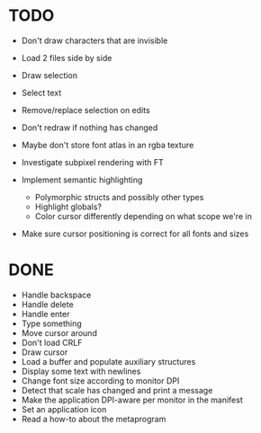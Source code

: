 # TODO
- Don't draw characters that are invisible
- Load 2 files side by side
- Draw selection
- Select text
- Remove/replace selection on edits

- Don't redraw if nothing has changed
- Maybe don't store font atlas in an rgba texture
- Investigate subpixel rendering with FT
- Implement semantic highlighting
    - Polymorphic structs and possibly other types
    - Highlight globals?
    - Color cursor differently depending on what scope we're in
- Make sure cursor positioning is correct for all fonts and sizes

# DONE
+ Handle backspace
+ Handle delete
+ Handle enter
+ Type something
+ Move cursor around
+ Don't load CRLF
+ Draw cursor
+ Load a buffer and populate auxiliary structures
+ Display some text with newlines
+ Change font size according to monitor DPI
+ Detect that scale has changed and print a message
+ Make the application DPI-aware per monitor in the manifest
+ Set an application icon
+ Read a how-to about the metaprogram

